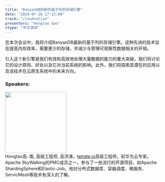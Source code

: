 ```yaml
---
title: "BanyanDB的新的基于列的存储引擎"
date: "2024-07-28 17:15:00" 
track: "cloudnative"
presenters: "Hongtao Gao"
stype: "中文演讲"
---
```

在本次会议中，我将介绍BanyanDB最新的基于列的存储引擎。这种先进的技术旨在提高内存效率，需要更少的存储，并减少与管理可观察性数据相关的开销。

引入这个新引擎是我们有效和高效地处理大量数据的能力的重大突破。我们将讨论它的设计原则、好处以及它对当前系统的影响。此外，我们将探索其潜在的应用以及该技术在云原生系统中的未来方向。
 ### Speakers: 
 <img src="https://sessionize.com/image/94c8-400o400o1-mHZHYBy3c4J1YU1NGoDcp.jpg" width="200" /><br>Hongtao高: 南, 高级工程师, 高洪涛，[tetrate.io](http://tetrate.io/)高级工程师，前华为云专家。Apache SkyWalking的PMC成员之一，参与了一些流行的开源项目，如Apache ShardingSphere和Elastic-Job。他对分布式数据库、容器调度、微服务、ServicMesh等技术有深入的了解。
 <br><br>